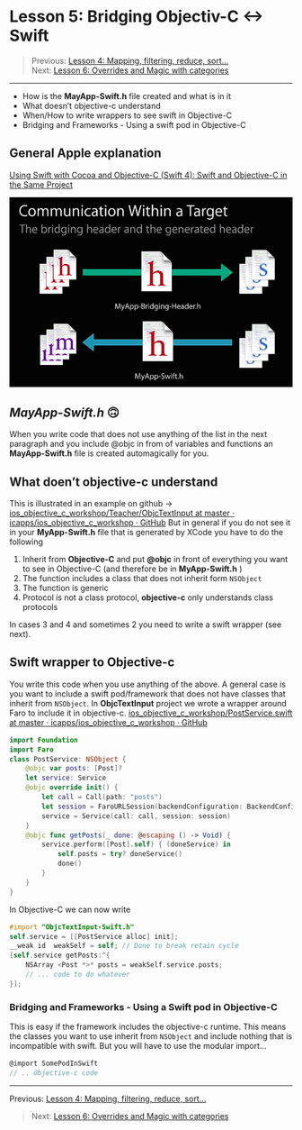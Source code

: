 # Lesson 5: Bridging Objectiv-C  <-> Swift
> Previous:  [Lesson 4: Mapping, filtering, reduce, sort…](bear://x-callback-url/open-note?id=E7068AAC-C318-4475-8EB7-C44574EF845F-1071-00000EABCC3CD0F8)  
> Next: [Lesson 6: Overrides and Magic with categories](bear://x-callback-url/open-note?id=F768EBFA-53BC-4C89-B29B-35E862EA0D8C-2441-000003A6DA13F743)  
- - - -
* How is the **MayApp-Swift.h** file created and what is in it
* What doesn’t objective-c understand
* When/How to write wrappers to see swift in Objective-C
* Bridging and Frameworks - Using a swift pod in Objective-C

## General Apple explanation
[Using Swift with Cocoa and Objective-C (Swift 4): Swift and Objective-C in the Same Project](https://developer.apple.com/library/content/documentation/Swift/Conceptual/BuildingCocoaApps/MixandMatch.html)

![](Lesson5-Bridgin%20Objectiv-C%3C-%3ESwift/9306D911-10EE-4DA0-931F-B3F1B508C0AE.png)

## *MayApp-Swift.h* 🙃
When you write code that does not use anything of the list in the next paragraph and you include @objc in from of variables and functions an **MayApp-Swift.h** file is created automagically for you.

## What doen’t objective-c understand
This is illustrated in an example on github -> [ios_objective_c_workshop/Teacher/ObjcTextInput at master · icapps/ios_objective_c_workshop · GitHub](https://github.com/icapps/ios_objective_c_workshop/tree/master/Teacher/ObjcTextInput)
But in general if you do not see it in your **MyApp-Swift.h** file that is generated by XCode you have to do the following
1. Inherit from **Objective-C** and put **@objc** in front of everything you want to see in Objective-C (and therefore be in **MyApp-Swift.h** )
2. The function includes a class that does not inherit form `NSObject`
3. The function is generic
4. Protocol is not a class protocol, **objective-c** only understands class protocols

In cases 3 and 4 and sometimes 2 you need to write a swift wrapper (see next).
## Swift wrapper to Objective-c
You write this code when you use anything of the above. A general case is you want to include a swift pod/framework that does not have classes that inherit from `NSObject`.
In **ObjcTextInput** project we wrote a wrapper around Faro to include it in objective-c.
[ios_objective_c_workshop/PostService.swift at master · icapps/ios_objective_c_workshop · GitHub](https://github.com/icapps/ios_objective_c_workshop/blob/master/Teacher/ObjcTextInput/ObjcTextInput/Modules/Posts/Service/PostService.swift)

```swift
import Foundation
import Faro
class PostService: NSObject {
    @objc var posts: [Post]?
    let service: Service
    @objc override init() {
        let call = Call(path: "posts")
        let session = FaroURLSession(backendConfiguration: BackendConfiguration(baseURL: "http://jsonplaceholder.typicode.com"))
        service = Service(call: call, session: session)
    }
    @objc func getPosts(_ done: @escaping () -> Void) {
        service.perform([Post].self) { (doneService) in
            self.posts = try? doneService()
            done()
        }
    }
}
```
In Objective-C we can now write
```objective-c
#import "ObjcTextInput-Swift.h"
self.service = [[PostService alloc] init];
__weak id  weakSelf = self; // Done to break retain cycle
[self.service getPosts:^{
    NSArray <Post *>* posts = weakSelf.service.posts;
    // ... code to do whatever
}];
```

### Bridging and Frameworks - Using a Swift pod in Objective-C
This is easy if the framework includes the objective-c runtime. This means the classes you want to use inherit from `NSObject` and include nothing that is incompatible with swift. But you will have to use the modular import…

```objective-c
@import SomePodInSwift
// .. Objective-c code
```

- - - -
Previous:  [Lesson 4: Mapping, filtering, reduce, sort…](bear://x-callback-url/open-note?id=E7068AAC-C318-4475-8EB7-C44574EF845F-1071-00000EABCC3CD0F8)
> Next: [Lesson 6: Overrides and Magic with categories](bear://x-callback-url/open-note?id=F768EBFA-53BC-4C89-B29B-35E862EA0D8C-2441-000003A6DA13F743)  
